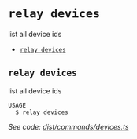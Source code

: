 `relay devices`
===============

list all device ids

* [`relay devices`](#relay-devices)

## `relay devices`

list all device ids

```
USAGE
  $ relay devices
```

_See code: [dist/commands/devices.ts](https://github.com/relaypro/relay-cli/blob/v0.0.2/dist/commands/devices.ts)_
